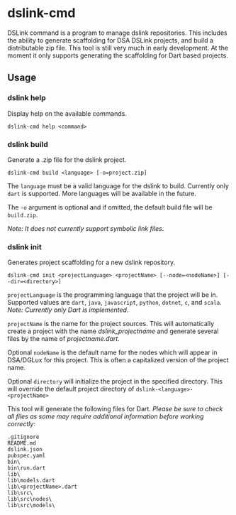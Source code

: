 # dslink-cmd

DSLink command is a program to manage dslink repositories. This includes
the ability to generate scaffolding for DSA DSLink projects, and build a
distributable zip file. This tool is still very much in early development.
At the moment it only supports generating the scaffolding for Dart based
projects.

## Usage

### dslink help

Display help on the available commands.

```
dslink-cmd help <command>
```

### dslink build

Generate a .zip file for the dslink project. 
```
dslink-cmd build <language> [-o=project.zip]
```

The `language` must be a valid language for the dslink to build. Currently only `dart` is
supported. More languages will be available in the future.

The `-o` argument is optional and if omitted, the default build file will be
`build.zip`.

_Note: It does not currently support symbolic link files._


### dslink init

Generates project scaffolding for a new dslink repository.

```
dslink-cmd init <projectLanguage> <projectName> [--node=<nodeName>] [--dir=<directory>] 
```

`projectLanguage` is the programming language that the project will be in. Supported values are
`dart`, `java`, `javascript`, `python`, `dotnet`, `c`, and `scala`. _Note: Currently only Dart is
implemented._

`projectName` is the name for the project sources. This will automatically
create a project with the name *dslink_projectname* and generate several files
by the name of *projectname.dart*.

Optional `nodeName` is the default name for the nodes which will appear in DSA/DGLux for
this project. This is often a capitalized version of the project name.

Optional `directory` will initialize the project in the specified directory. This will override
the default project directory of `dslink-<language>-<projectName>`

This tool will generate the following files for Dart. _Please be sure to check all files as some
may require additional information before working correctly_:

```
.gitignore
README.md
dslink.json
pubspec.yaml
bin\
bin\run.dart
lib\
lib\models.dart
lib\<projectName>.dart
lib\src\
lib\src\nodes\
lib\src\models\
```